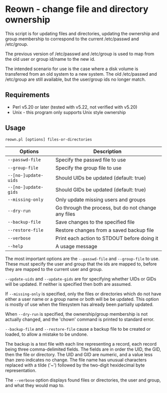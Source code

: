 # Reown - change file and directory ownership

This script is for updating files and directories, updating the
ownership and group membership to correspond to the current
/etc/passwd and /etc/group.

The previous version of /etc/passwd and /etc/group is used to map from
the old user or group id/name to the new id.

The intended scenario for use is the case where a disk volume is
transferred from an old system to a new system. The old /etc/passwd
and /etc/group are still available, but the user/group ids no longer
match.

## Requirements

- Perl v5.20 or later (tested with v5.22, not verified with v5.20)
- Unix - this program only supports Unix style ownership

## Usage

`reown.pl [options] files-or-directories`

| Options              | Description                                         |
| -------------------- | --------------------------------------------------- |
| `--passwd-file`      | Specify the passwd file to use                      |
| `--group-file`       | Specify the group file to use                       |
| `--[no-]update-uids` | Should UIDs be updated (default: true)              |
| `--[no-]update-gids` | Should GIDs be updated (default: true)              |
| `--missing-only`     | Only update missing users and groups                |
| `--dry-run`          | Go through the process, but do not change any files |
| `--backup-file`      | Save changes to the specified file                  |
| `--restore-file`     | Restore changes from a saved backup file            |
| `--verbose`          | Print each action to STDOUT before doing it         |
| `--help`             | A usage message                                     |

The most important options are the `--passwd-file` and `--group-file`
to use. These must specify the user and group that the ids are mapped
to, before they are mapped to the current user and group.

`--update-uids` and `--update-gids` are for specifying whether UIDs or
GIDs will be updated. If neither is specified then both are assumed.

If `--missing-only` is specified, only the files or directories which
do not have either a user name or a group name or both will be be
updated. This option is mostly of use when the filesystem has already
been partially updated.

When `--dry-run` is specified, the ownership/group membership is not
actually changed, and the 'chown' command is printed to standard
error.

`--backup-file` and `--restore-file` cause a backup file to be created
or loaded, to allow a mistake to be undone.

The backup is a text file with each line representing a record, each
record being three comma-delimited fields. The fields are in order the
UID, the GID, then the file or directory. The UID and GID are numeric,
and a value less than zero indicates no change. The file name has
unusual characters replaced with a tilde ('~') followed by the
two-digit hexidecimal byte representation.

The `--verbose` option displays found files or directories, the user
and group, and what they would map to.
